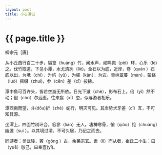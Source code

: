 ```yaml
---
layout: post
title: 小石潭记
---
```


{{ page.title }}
================

<p class="meta">柳宗元［唐］</p>

从小丘西行百二十步，隔篁（huáng）竹，闻水声，如鸣佩（pèi）环，心乐（lè)之。伐竹取道，下见小潭，水尤清冽（liè)。全石以为底，近岸，卷（quán ）石底以出，为坻（chí），为屿（yǔ），为嵁（kān），为岩。青树翠蔓（màn），蒙络（luò）摇缀（zhuì)，参（cēn）差（cī）披拂。

潭中鱼可百许头，皆若空游无所依。日光下澈（chè），影布石上，佁（yǐ）然不动；俶（chù）尔远逝，往来翕（xī）忽，似与游者相乐。

潭西南而望，斗(dǒu)折（zhé）蛇行，明灭可见。其岸势犬牙差（cī）互，不可知其源。

坐潭上，四面竹树环合，寂寥（liáo）无人，凄神寒骨，悄（qiǎo）怆（chuàng）幽邃（suì ）。以其境过清，不可久居，乃记之而去。

同游者：吴武陵，龚（gōng ）古，余弟宗玄。隶（lì）而从者，崔氏二小生：曰（yuē）恕己，曰奉壹(yī)。
